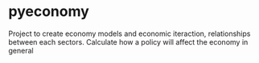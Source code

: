 # pyeconomy

Project to create economy models and economic iteraction, relationships between each sectors. Calculate how a policy will affect the economy in general
